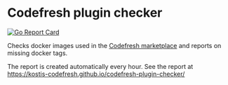# Codefresh plugin checker
[![Go Report Card](https://goreportcard.com/badge/github.com/kostis-codefresh/codefresh-plugin-checker)](https://goreportcard.com/report/github.com/kostis-codefresh/codefresh-plugin-checker)


Checks docker images used in the [Codefresh marketplace](https://codefresh.io/steps/) and reports on missing docker tags.

The report is created automatically every hour. See the report at https://kostis-codefresh.github.io/codefresh-plugin-checker/
